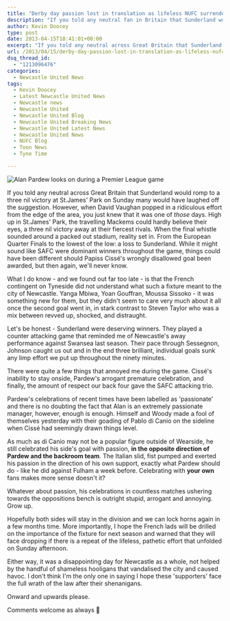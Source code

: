 ```yaml
---
title: "Derby day passion lost in translation as lifeless NUFC surrender"
description: "If you told any neutral fan in Britain that Sunderland would stroll up to St. James' Park on Sunday & wallop NUFC by 3 goals to nil, many would've laughed."
author: Kevin Doocey
type: post
date: 2013-04-15T18:41:01+00:00
excerpt: "If you told any neutral across Great Britain that Sunderland would romp to a three nil victory at St.James' Park on Sunday many would have laughed off the suggestion. However, when David Vaughan popped.."
url: /2013/04/15/derby-day-passion-lost-in-translation-as-lifeless-nufc-surrender/
dsq_thread_id:
  - "1213096476"
categories:
  - Newcastle United News
tags:
  - Kevin Doocey
  - Latest Newcastle United News
  - Newcastle news
  - Newcastle United
  - Newcastle United Blog
  - Newcastle United Breaking News
  - Newcastle United Latest News
  - Newcastle United News
  - NUFC Blog
  - Toon News
  - Tyne Time

---
```

![Alan Pardew looks on during a Premier League game](https://www.tynetime.com/wp-content/uploads/2013/04/Alan-Pardew-Newcastle-Manager.jpg "Pardew - Worst moment of his entire tenure at Newcastle United")

If you told any neutral across Great Britain that Sunderland would romp to a three nil victory at St.James' Park on Sunday many would have laughed off the suggestion. However, when David Vaughan popped in a ridiculous effort from the edge of the area, you just knew that it was one of _those_ days. High up in St.James' Park, the travelling Mackems could hardly believe their eyes, a three nil victory away at their fiercest rivals. When the final whistle sounded around a packed out stadium, reality set in. From the European Quarter Finals to the lowest of  the low: a loss to Sunderland. While it might sound like SAFC were dominant winners throughout the game, things could have been different should Papiss Cissé's wrongly disallowed goal been awarded, but then again, we'll never know.

What I do know - and we found out far too late - is that the French contingent on Tyneside did not understand what such a fixture meant to the city of Newcastle. Yanga Mbiwa, Yoan Gouffran, Moussa Sissoko - it was something new for them, but they didn't seem to care very much about it all once the second goal went in, in stark contrast to Steven Taylor who was a mix between revved up, shocked, and distraught.

Let's be honest - Sunderland were deserving winners. They played a counter attacking game that reminded me of Newcastle's away performance against Swansea last season. Their pace through Sessegnon, Johnson caught us out and in the end three brilliant, individual goals sunk any limp effort we put up throughout the ninety minutes.

There were quite a few things that annoyed me during the game. Cissé's inability to stay onside, Pardew's arrogant premature celebration, and finally, the amount of respect our back four gave the SAFC attacking trio.

Pardew's celebrations of recent times have been labelled as 'passionate' and there is no doubting the fact that Alan is an extremely passionate manager, however, enough is enough. Himself and Woody made a fool of themselves yesterday with their goading of Pablo di Canio on the sideline when Cissé had seemingly drawn things level.

As much as di Canio may not be a popular figure outside of Wearside, he still celebrated his side's goal with passion, **in the opposite direction of Pardew and the backroom team**. The Italian slid, fist pumped and exerted his passion in the direction of his own support, exactly what Pardew should do - like he did against Fulham a week before. Celebrating with **your own** fans makes more sense doesn't it?

Whatever about passion, his celebrations in countless matches ushering towards the oppositions bench is outright stupid, arrogant and annoying. Grow up.

Hopefully both sides will stay in the division and we can lock horns again in a few months time. More importantly, I hope the French lads will be drilled on the importance of the fixture for next season and warned that they will face dropping if there is a repeat of the lifeless, pathetic effort that unfolded on Sunday afternoon.

Either way, it was a disappointing day for Newcastle as a whole, not helped by the handful of shameless hooligans that vandalised the city and caused havoc. I don't think I'm the only one in saying I hope these 'supporters' face the full wrath of the law after their shenanigans.

Onward and upwards please.

Comments welcome as always 🙂
